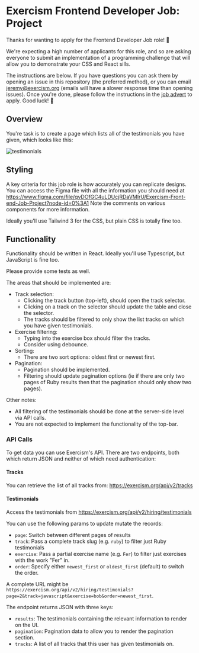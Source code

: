 # Exercism Frontend Developer Job: Project

Thanks for wanting to apply for the Frontend Developer Job role! 🥳 

We're expecting a high number of applicants for this role, and so are asking everyone to submit an implementation of a programming challenge that will allow you to demonstrate your CSS and React sills.

The instructions are below. If you have questions you can ask them by opening an issue in this repository (the preferred method), or you can email jeremy@exercism.org (emails will have a slower response time than opening issues). Once you're done, please follow the instructions in the [job advert](https://exercism.org/about/hiring/front-end-developer-4) to apply. Good luck! 🙂 

## Overview

You're task is to create a page which lists all of the testimonials you have given, which looks like this:

![testimonials](https://user-images.githubusercontent.com/286476/153847595-f0ed0d97-8ee5-4a54-9091-e92e92a8f8cd.svg)

## Styling

A key criteria for this job role is how accurately you can replicate designs.
You can access the Figma file with all the information you should need at https://www.figma.com/file/qvDOfGC4uLDUcjRDaVMIrU/Exercism-Front-end-Job-Project?node-id=0%3A1
Note the comments on various components for more information.

Ideally you'll use Tailwind 3 for the CSS, but plain CSS is totally fine too.

## Functionality

Functionality should be written in React. 
Ideally you'll use Typescript, but JavaScript is fine too.

Please provide some tests as well.

The areas that should be implemented are:
- Track selection:
  - Clicking the track button (top-left), should open the track selector. 
  - Clicking on a track on the selector should update the table and close the selector.
  - The tracks should be filtered to only show the list tracks on which you have given testimonials.
- Exercise filtering:
  - Typing into the exercise box should filter the tracks.
  - Consider using debounce.
- Sorting:
  - There are two sort options: oldest first or newest first.
- Pagination:
  - Pagination should be implemented.
  - Filtering should update pagination options (ie if there are only two pages of Ruby results then that the pagination should only show two pages).

Other notes:
- All filtering of the testimonials should be done at the server-side level via API calls.
- You are not expected to implement the functionality of the top-bar.

### API Calls

To get data you can use Exercism's API. There are two endpoints, both which return JSON and neither of which need authentication:

#### Tracks

You can retrieve the list of all tracks from: https://exercism.org/api/v2/tracks

#### Testimonials

Access the testimonials from https://exercism.org/api/v2/hiring/testimonials

You can use the following params to update mutate the records:
- `page`: Switch between different pages of results
- `track`: Pass a complete track slug (e.g. `ruby`) to filter just Ruby testimonials
- `exercise`: Pass a partial exercise name (e.g. `Fer`) to filter just exercises with the work "Fer" in.
- `order`: Specify either `newest_first` or `oldest_first` (default) to switch the order.

A complete URL might be `https://exercism.org/api/v2/hiring/testimonials?page=2&track=javascript&exercise=bob&order=newest_first`.

The endpoint returns JSON with three keys:
- `results`: The testimonials containing the relevant information to render on the UI.
- `pagination`: Pagination data to allow you to render the pagination section.
- `tracks`: A list of all tracks that this user has given testimonials on.
